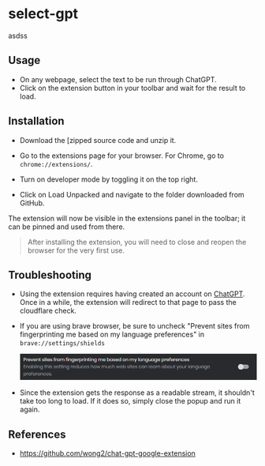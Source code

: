 # select-gpt

asdss

## Usage

- On any webpage, select the text to be run through ChatGPT.
- Click on the extension button in your toolbar and wait for the result to load.


## Installation

- Download the [zipped source code and unzip it.

- Go to the extensions page for your browser. For Chrome, go to `chrome://extensions/`.
- Turn on developer mode by toggling it on the top right.
- Click on Load Unpacked and navigate to the folder downloaded from GitHub.
  
The extension will now be visible in the extensions panel in the toolbar; it can be pinned and used from there.

> After installing the extension, you will need to close and reopen the browser for the very first use.

## Troubleshooting

- Using the extension requires having created an account on [ChatGPT](https://chat.openai.com). Once in a while, the extension will redirect to that page to pass the cloudflare check.
- If you are using brave browser, be sure to uncheck "Prevent sites from fingerprinting me based on my language preferences" in `brave://settings/shields`
  
  ![Brave troubleshooting](./assets/imgs/brave-troubleshooting.png)

- Since the extension gets the response as a readable stream, it shouldn't take too long to load. If it does so, simply close the popup and run it again.

## References

- <https://github.com/wong2/chat-gpt-google-extension>
